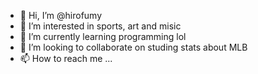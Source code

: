 - 👋 Hi, I’m @hirofumy
- 👀 I’m interested in sports, art and misic
- 🌱 I’m currently learning programming lol
- 💞️ I’m looking to collaborate on studing stats about MLB
- 📫 How to reach me ...

<!---
hirofumy/hirofumy is a ✨ special ✨ repository because its `README.md` (this file) appears on your GitHub profile.
You can click the Preview link to take a look at your changes.
--->
